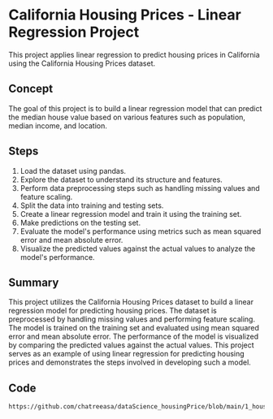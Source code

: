 <!DOCTYPE html>
<html>
<body>
  <h1>California Housing Prices - Linear Regression Project</h1>

  <p>This project applies linear regression to predict housing prices in California using the California Housing Prices dataset.</p>

  <h2>Concept</h2>

  <p>The goal of this project is to build a linear regression model that can predict the median house value based on various features such as population, median income, and location.</p>

  <h2>Steps</h2>

  <ol>
    <li>Load the dataset using pandas.</li>
    <li>Explore the dataset to understand its structure and features.</li>
    <li>Perform data preprocessing steps such as handling missing values and feature scaling.</li>
    <li>Split the data into training and testing sets.</li>
    <li>Create a linear regression model and train it using the training set.</li>
    <li>Make predictions on the testing set.</li>
    <li>Evaluate the model's performance using metrics such as mean squared error and mean absolute error.</li>
    <li>Visualize the predicted values against the actual values to analyze the model's performance.</li>
  </ol>

  <h2>Summary</h2>

  <p>This project utilizes the California Housing Prices dataset to build a linear regression model for predicting housing prices. The dataset is preprocessed by handling missing values and performing feature scaling. The model is trained on the training set and evaluated using mean squared error and mean absolute error. The performance of the model is visualized by comparing the predicted values against the actual values. This project serves as an example of using linear regression for predicting housing prices and demonstrates the steps involved in developing such a model.</p>

  <h2>Code</h2>

  <pre><code>https://github.com/chatreeasa/dataScience_housingPrice/blob/main/1_housingPrice.ipynb
  </code></pre>
</body>
</html>
